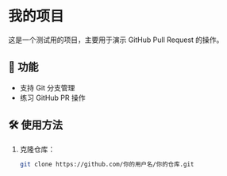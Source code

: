 # 我的项目

这是一个测试用的项目，主要用于演示 GitHub Pull Request 的操作。

## 📌 功能
- 支持 Git 分支管理
- 练习 GitHub PR 操作

## 🛠 使用方法
1. 克隆仓库：
   ```sh
   git clone https://github.com/你的用户名/你的仓库.git
